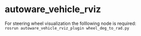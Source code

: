 # autoware_vehicle_rviz


For steering wheel visualization the folllowing node is required:\
`
rosrun autoware_vehicle_rviz_plugin wheel_deg_to_rad.py
`
